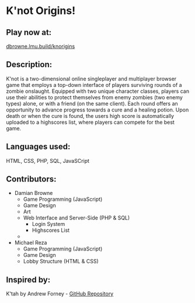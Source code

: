 # K'not Origins!

## Play now at:
[dbrowne.lmu.build/knorigins](dbrowne.lmu.build/knorigins)

## Description:
K'not is a two-dimensional online singleplayer and multiplayer browser
game that employs a top-down interface of players surviving rounds of
a zombie onslaught. Equipped with two unique character classes, players
can use their abilities to protect themselves from enemy zombies (two
enemy types) alone, or with a friend (on the same client). Each round
offers an opportunity to advance progress towards a cure and a healing
potion. Upon death or when the cure is found, the users high score is
automatically uploaded to a highscores list, where players can compete
for the best game.

## Languages used:
HTML, CSS, PHP, SQL, JavaSCript

## Contributors:
* Damian Browne
  * Game Programming (JavaScript)
  * Game Design
  * Art
  * Web Interface and Server-Side (PHP & SQL)
    * Login System
    * Highscores List
  * 
* Michael Reza
  * Game Programming (JavaScript)
  * Game Design
  * Lobby Structure (HTML & CSS)

## Inspired by:
K'tah by Andrew Forney - [GitHub Repository](https://github.com/Forns/ktah)
